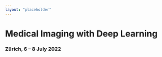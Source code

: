 ```yaml
---
layout: "placeholder"
---
```


<h1>Medical Imaging with Deep&nbsp;Learning</h1>
<h3>Zürich, 6 &ndash; 8 July 2022</h3>